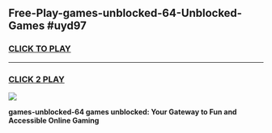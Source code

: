 
## Free-Play-games-unblocked-64-Unblocked-Games #uyd97
<h3>
<a href="https://news.freeplayer.one?title=games-unblocked-64&ref=8M">CLICK TO PLAY</a></h3>
<hr>

<h3>
<a href="https://news.freeplayer.one?title=games-unblocked-64&ref=8M">CLICK 2 PLAY</a>
  
</h3>

<a href="https://news.freeplayer.one?title=games-unblocked-64&ref=8M"><img src="https://clearcache.store/games.png"></a>


**games-unblocked-64 games unblocked: Your Gateway to Fun and Accessible Online Gaming**
